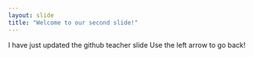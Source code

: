 ```yaml
---
layout: slide
title: "Welcome to our second slide!"
---
```

I have just updated the github teacher slide
Use the left arrow to go back!